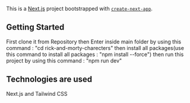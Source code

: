 This is a [Next.js](https://nextjs.org/) project bootstrapped with [`create-next-app`](https://github.com/vercel/next.js/tree/canary/packages/create-next-app).

## Getting Started

First clone it from Repository
then Enter inside main folder by using this command : "cd rick-and-morty-charecters"
then install all packages(use this command to install all packages : "npm install --force")
then run this project by using this command : "npm run dev"


## Technologies are used

Next.js and Tailwind CSS

## 

